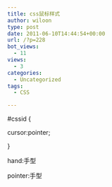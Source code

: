 ```yaml
---
title: css鼠标样式
author: wiloon
type: post
date: 2011-06-10T14:44:54+00:00
url: /?p=228
bot_views:
  - 11
views:
  - 3
categories:
  - Uncategorized
tags:
  - CSS

---
```

#cssid {
  
cursor:pointer;
  
}

hand:手型
  
pointer:手型